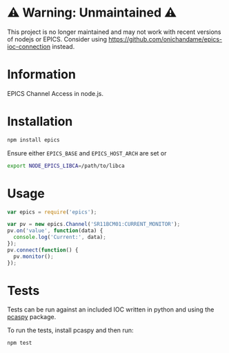 # :warning: Warning: Unmaintained :warning:

This project is no longer maintained and may not work with recent versions of nodejs or EPICS.
Consider using https://github.com/onichandame/epics-ioc-connection instead.

# Information

EPICS Channel Access in node.js.

# Installation

```bash
npm install epics
```

Ensure either `EPICS_BASE` and `EPICS_HOST_ARCH` are set or

```bash
export NODE_EPICS_LIBCA=/path/to/libca
```

# Usage

```javascript
var epics = require('epics');

var pv = new epics.Channel('SR11BCM01:CURRENT_MONITOR');
pv.on('value', function(data) {
  console.log('Current:', data);
});
pv.connect(function() {
  pv.monitor();
});
```

# Tests

Tests can be run against an included IOC written in python and using the
[pcaspy](https://code.google.com/p/pcaspy/) package.

To run the tests, install pcaspy and then run:

```bash
npm test
```
